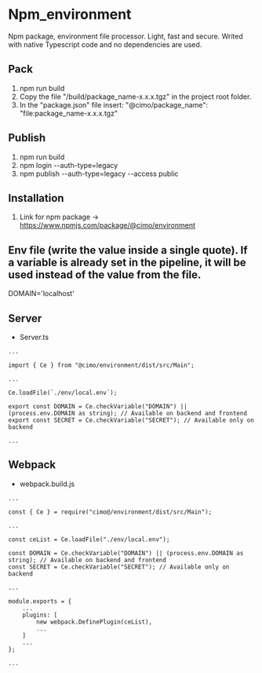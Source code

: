# Npm_environment

Npm package, environment file processor. Light, fast and secure.
Writed with native Typescript code and no dependencies are used.

## Pack

1. npm run build
2. Copy the file "/build/package_name-x.x.x.tgz" in the project root folder.
3. In the "package.json" file insert: "@cimo/package_name": "file:package_name-x.x.x.tgz"

## Publish

1. npm run build
2. npm login --auth-type=legacy
3. npm publish --auth-type=legacy --access public

## Installation

1. Link for npm package -> https://www.npmjs.com/package/@cimo/environment

## Env file (write the value inside a single quote). If a variable is already set in the pipeline, it will be used instead of the value from the file.

DOMAIN='localhost'

## Server

-   Server.ts

```
...

import { Ce } from "@cimo/environment/dist/src/Main";

...

Ce.loadFile(`./env/local.env`);

export const DOMAIN = Ce.checkVariable("DOMAIN") || (process.env.DOMAIN as string); // Available on backend and frontend
export const SECRET = Ce.checkVariable("SECRET"); // Available only on backend

...

```

## Webpack

-   webpack.build.js

```
...

const { Ce } = require("cimo@/environment/dist/src/Main");

...

const ceList = Ce.loadFile("./env/local.env");

const DOMAIN = Ce.checkVariable("DOMAIN") || (process.env.DOMAIN as string); // Available on backend and frontend
const SECRET = Ce.checkVariable("SECRET"); // Available only on backend

...

module.exports = {
    ...
    plugins: [
        new webpack.DefinePlugin(ceList),
        ...
    ]
    ...
};

...

```
